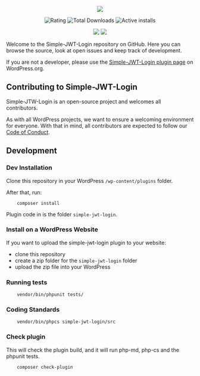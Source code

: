 <p align="center">
    <img src="https://ps.w.org/simple-jwt-login/assets/banner-772x250.png?rev=2106097">
</p>

<p align="center">

   <img src="https://img.shields.io/wordpress/plugin/stars/simple-jwt-login" alt="Rating" />
   <img src="https://img.shields.io/wordpress/plugin/dt/simple-jwt-login" alt="Total Downloads" />
   <img src="https://img.shields.io/wordpress/plugin/installs/simple-jwt-login" alt="Active installs" />
</p>
<p align="center">
    <img src="https://github.com/nicumicle/simple-jwt-login/actions/workflows/php.yml/badge.svg" />
    <img src="https://codecov.io/gh/nicumicle/simple-jwt-login/branch/master/graph/badge.svg?token=dVOwuGQoY3"/>
</p>

<p>
Welcome to the Simple-JWT-Login repository on GitHub. Here you can browse the source, look at open issues and keep track of development.
</p>

If you are not a developer, please use the [Simple-JWT-Login plugin page](https://wordpress.org/plugins/simple-jwt-login/) on WordPress.org.

## Contributing to Simple-JWT-Login
Simple-JTW-Login is an open-source project and welcomes all contributors.

As with all WordPress projects, we want to ensure a welcoming environment for everyone. With that in mind, all contributors are expected to follow our [Code of Conduct](https://github.com/nicumicle/simple-jwt-login/blob/master/CODE_OF_CONDUCT.md).

## Development

### Dev Installation

Clone this repository in your WordPress `/wp-content/plugins` folder.

After that, run:
```
    composer install
```

Plugin code in is the folder `simple-jwt-login`.

### Install on a WordPress Website

If you want to upload the simple-jwt-login plugin to your website:
- clone this repository 
- create a zip folder for the `simple-jwt-login` folder 
- upload the zip file into your WordPress
 
### Running tests

```
    vendor/bin/phpunit tests/
```

### Coding Standards

```
    vendor/bin/phpcs simple-jwt-login/src
```

### Check plugin
This will check the plugin build, and it will run php-md, php-cs and the phpunit tests.

```
    composer check-plugin
```


 
